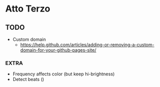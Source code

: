 # Atto Terzo

## TODO

<!-- - Logo, typeface
- Info
- Title, description
- When clicking on the info button, animation don't start -->
<!-- - Style Loading text -->
<!-- - Style beware text  -->
<!-- - Fix flashing area (make it a fixed container) - html always same size of screen -->
<!-- - Text appears after the mask when pausing
- Text disappears before the mask at the beginning   -->

<!-- - Facebook, Twitter sharing tags
- Favicon  -->

<!-- - matatags
  - add final url
  - add immage
  - Add analytics  -->

<!-- - Full screen animation -->
<!-- - Don't start animation when clicking on link -->
<!-- - Add domain to typekit
  - http://attoterzo.bloodysoundfucktory.com/ -->
<!-- - Color highlight
  - Cannot highlight text because of clicking everywhere -->
- Custom domain
  - https://help.github.com/articles/adding-or-removing-a-custom-domain-for-your-github-pages-site/
<!-- 
- Testo
  - Pick from gysin
- Caratteri strani -->


### EXTRA
- Frequency affects color (but keep hi-brightness)
- Detect beats ()
